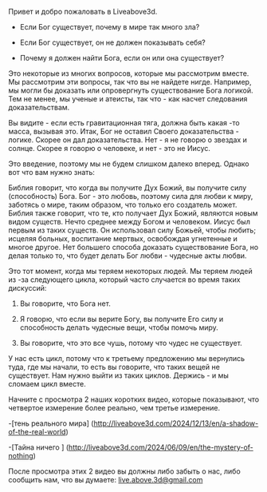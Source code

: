 Привет и добро пожаловать в Liveabove3d.

- Если Бог существует, почему в мире так много зла?

- Если Бог существует, он не должен показывать себя?

- Почему я должен найти Бога, если он или она существует?

Это некоторые из многих вопросов, которые мы рассмотрим вместе. Мы рассмотрим эти вопросы, так что вы не найдете нигде. Например, мы могли бы доказать или опровергнуть существование Бога логикой. Тем не менее, мы ученые и атеисты, так что - как насчет следования доказательствам.

Вы видите - если есть гравитационная тяга, должна быть какая -то масса, вызывая это. Итак, Бог не оставил Своего доказательства - логике. Скорее он дал доказательства. Нет - я не говорю о звездах и солнце. Скорее я говорю о человеке, и нет - это не Иисус.

Это введение, поэтому мы не будем слишком далеко вперед. Однако вот что вам нужно знать:

Библия говорит, что когда вы получите Дух Божий, вы получите силу (способность) Бога. Бог - это любовь, поэтому сила для любви к миру, заботясь о мире, таким образом, что только его создатель может. Библия также говорит, что те, кто получает Дух Божий, являются новым видом существ. Нечто среднее между Богом и человеком. Иисус был первым из таких существ. Он использовал силу Божьей, чтобы любить; исцеляя больных, воспитание мертвых, освобождая угнетенные и многое другое. Нет большего способа доказать существование Бога, но делая только то, что будет делать Бог любви - чудесные акты любви.

Это тот момент, когда мы теряем некоторых людей. Мы теряем людей из -за следующего цикла, который часто случается во время таких дискуссий:

1. Вы говорите, что Бога нет.

2. Я говорю, что если вы верите Богу, вы получите Его силу и способность делать чудесные вещи, чтобы помочь миру.

3. Вы говорите, что это все чушь, потому что чудес не существует.

У нас есть цикл, потому что к третьему предложению мы вернулись туда, где мы начали, то есть вы говорите, что таких вещей не существует. Нам нужно выйти из таких циклов. Держись - и мы сломаем цикл вместе.

Начните с просмотра 2 наших коротких видео, которые показывают, что четвертое измерение более реально, чем третье измерение.

-[тень реального мира] (http://liveabove3d.com/2024/12/13/en/a-shadow-of-the-real-world)

-[Тайна ничего ] (http://liveabove3d.com/2024/06/09/en/the-mystery-of-nothing)

После просмотра этих 2 видео вы должны либо забыть о нас, либо сообщить нам, что вы думаете: live.above.3d@gmail.com




